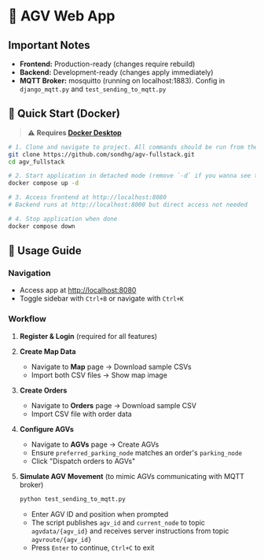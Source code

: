 # 🚗 AGV Web App

## Important Notes

- **Frontend:** Production-ready (changes require rebuild)
- **Backend:** Development-ready (changes apply immediately)
- **MQTT Broker:** mosquitto (running on localhost:1883). Config in `django_mqtt.py` and `test_sending_to_mqtt.py`

## 🚀 Quick Start (Docker)

> ⚠️ **Requires [Docker Desktop](https://www.docker.com/products/docker-desktop/)**

```bash
# 1. Clone and navigate to project. All commands should be run from the root directory (where the `compose.yaml` file is located)
git clone https://github.com/sondhg/agv-fullstack.git
cd agv_fullstack

# 2. Start application in detached mode (remove `-d` if you wanna see terminal logs)
docker compose up -d

# 3. Access frontend at http://localhost:8080
# Backend runs at http://localhost:8000 but direct access not needed

# 4. Stop application when done
docker compose down
```

## 📝 Usage Guide

### Navigation

- Access app at [http://localhost:8080](http://localhost:8080)
- Toggle sidebar with `Ctrl+B` or navigate with `Ctrl+K`

### Workflow

1. **Register & Login** (required for all features)

2. **Create Map Data**

   - Navigate to **Map** page → Download sample CSVs
   - Import both CSV files → Show map image

3. **Create Orders**

   - Navigate to **Orders** page → Download sample CSV
   - Import CSV file with order data

4. **Configure AGVs**

   - Navigate to **AGVs** page → Create AGVs
   - Ensure `preferred_parking_node` matches an order's `parking_node`
   - Click "Dispatch orders to AGVs"

5. **Simulate AGV Movement** (to mimic AGVs communicating with MQTT broker)
   ```bash
   python test_sending_to_mqtt.py
   ```
   - Enter AGV ID and position when prompted
   - The script publishes `agv_id` and `current_node` to topic `agvdata/{agv_id}` and receives server instructions from topic `agvroute/{agv_id}`
   - Press `Enter` to continue, `Ctrl+C` to exit
